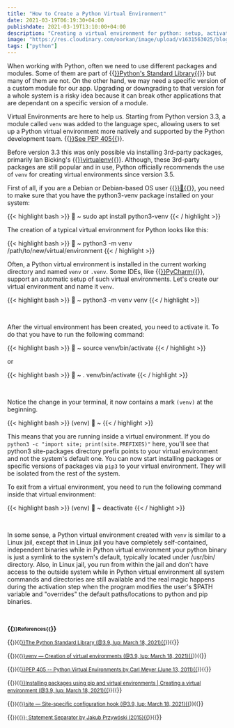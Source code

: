```yaml
---
title: "How to Create a Python Virtual Environment"
date: 2021-03-19T06:19:30+04:00
publishdate: 2021-03-19T13:10:00+04:00
description: "Creating a virtual environment for python: setup, activation, deactivation, nuances."
image: "https://res.cloudinary.com/oorkan/image/upload/v1631563025/blog/img/topics/python/how_to_create_a_python_virtual_environment/python-venv_hz8syv.png"
tags: ["python"]
---
```


When working with Python, often we need to use different packages and modules. Some of them are part of {{<a href="https://docs.python.org/3/library/index.html" target="_blank" rel="noopener noreferrer">}}Python's Standard Library{{</a>}} but many of them are not. On the other hand, we may need a specific version of a custom module for our app. Upgrading or downgrading to that version for a whole system is a risky idea because it can break other applications that are dependant on a specific version of a module.

Virtual Environments are here to help us. Starting from Python version 3.3, a module called `venv` was added to the language spec, allowing users to set up a Python virtual environment more natively and supported by the Python development team. 
{{<a href="https://www.python.org/dev/peps/pep-0405/" target="_blank" rel="noopener noreferrer">}}See PEP 405{{</a>}}.

Before version 3.3 this was only possible via installing 3rd-party packages, primarily Ian Bicking's {{<a href="https://virtualenv.pypa.io/en/latest/" target="_blank" rel="noopener noreferrer">}}virtualenv{{</a>}}. Although, these 3rd-party packages are still popular and in use, Python officially recommends the use of `venv` for creating virtual environments since version 3.5.

First of all, if you are a Debian or Debian-based OS user {{<a href="https://distrowatch.com/search.php?basedon=Debian" target="_blank" rel="noopener noreferrer">}}🔗{{</a>}}, you need to make sure that you have the python3-venv package installed on your system:

{{< highlight bash >}}
🚀 ~ sudo apt install python3-venv
{{< / highlight >}}

The creation of a typical virtual environment for Python looks like this:

{{< highlight bash >}}
🚀 ~ python3 -m venv /path/to/new/virtual/environment
{{< / highlight >}}

Often, a Python virtual environment is installed in the current working directory and named `venv` or `.venv`. Some IDEs, like {{<a href="https://www.jetbrains.com/pycharm/" target="_blank" rel="noopener noreferrer">}}PyCharm{{</a>}}, support an automatic setup of such virtual environments. Let's create our virtual environment and name it `venv`.

{{< highlight bash >}}
🚀 ~ python3 -m venv venv
{{< / highlight >}}

&nbsp;

After the virtual environment has been created, you need to activate it. To do that you have to run the following command:

{{< highlight bash >}}
🚀 ~ source venv/bin/activate
{{< / highlight >}}

or

{{< highlight bash >}}
🚀 ~ . venv/bin/activate
{{< / highlight >}}

&nbsp;

Notice the change in your terminal, it now contains a mark `(venv)` at the beginning. 

{{< highlight bash >}}
(venv) 🚀 ~ 
{{< / highlight >}}

This means that you are running inside a virtual environment. If you do `python3 -c "import site; print(site.PREFIXES)"` here, you'll see that python3 site-packages directory prefix points to your virtual environment and not the system's default one. You can now start installing packages or specific versions of packages via `pip3` to your virtual environment. They will be isolated from the rest of the system.

To exit from a virtual environment, you need to run the following command inside that virtual environment:

{{< highlight bash >}}
(venv) 🚀 ~ deactivate
{{< / highlight >}}

&nbsp;

In some sense, a Python virtual environment created with `venv` is similar to a Linux jail, except that in Linux jail you have completely self-contained, independent binaries while in Python virtual environment your python binary is just a symlink to the system's default, typically located under /usr/bin/ directory. Also, in Linux jail, you run from within the jail and don't have access to the outside system while in Python virtual environment all system commands and directories are still available and the real magic happens during the activation step when the program modifies the user's $PATH variable and "overrides" the default paths/locations to python and pip binaries.


&nbsp;

**{{<small>}}References{{</small>}}**

{{<small>}}{{<a href="https://docs.python.org/3/library/index.html" target="_blank" rel="noopener noreferrer">}}The Python Standard Library (@3.9, lup: March 18, 2021){{</a>}}{{</small>}}&nbsp;

{{<small>}}{{<a href="https://docs.python.org/3/library/venv.html" target="_blank" rel="noopener noreferrer">}}venv — Creation of virtual environments (@3.9, lup: March 18, 2021){{</a>}}{{</small>}}&nbsp;

{{<small>}}{{<a href="https://www.python.org/dev/peps/pep-0405/" target="_blank" rel="noopener noreferrer">}}PEP 405 -- Python Virtual Environments by Carl Meyer (June 13, 2011){{</a>}}{{</small>}}&nbsp;

{{<small>}}{{<a href="https://packaging.python.org/guides/installing-using-pip-and-virtual-environments/#creating-a-virtual-environment" target="_blank" rel="noopener noreferrer">}}Installing packages using pip and virtual environments | Creating a virtual environment (@3.9, lup: March 18, 2021){{</a>}}{{</small>}}&nbsp;

{{<small>}}{{<a href="https://docs.python.org/3/library/site.html" target="_blank" rel="noopener noreferrer">}}site — Site-specific configuration hook (@3.9, lup: March 18, 2021){{</a>}}{{</small>}}&nbsp;

{{<small>}}{{<a href="https://python-reference.readthedocs.io/en/latest/docs/operators/semicolon.html" target="_blank" rel="noopener noreferrer">}}; Statement Separator by Jakub Przywóski (2015){{</a>}}{{</small>}}